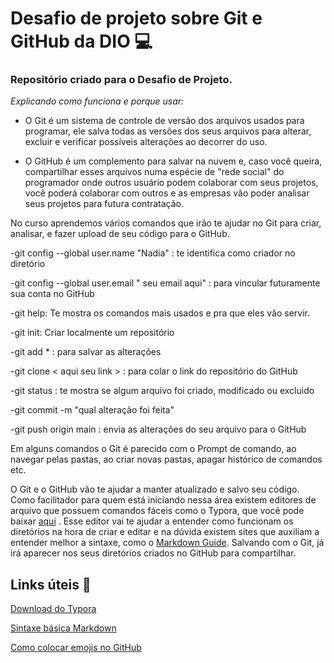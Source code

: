 #  Desafio de projeto sobre Git e GitHub da DIO :computer:

### Repositório criado para o Desafio de Projeto.

_Explicando como funciona e porque usar:_

- O Git é um sistema de controle de versão dos arquivos usados para programar, ele salva todas as versões dos seus arquivos para alterar, excluir e verificar possíveis alterações ao decorrer do uso.

- O GitHub é um complemento para salvar na nuvem e, caso você queira, compartilhar esses arquivos numa espécie de "rede social" do programador onde outros usuário podem colaborar com seus projetos, você poderá colaborar com outros e as empresas vão poder analisar seus projetos para futura contratação.

No curso aprendemos vários comandos que irão te ajudar no Git para criar, analisar, e fazer upload de seu código para o GitHub.

-git config --global user.name "Nadia" : te identifica como criador no diretório

-git config --global user.email " seu email aqui" : para vincular futuramente sua conta no GitHub

-git help: Te mostra os comandos mais usados e pra que eles vão servir.

-git init: Criar localmente um repositório 

-git add * : para salvar as alterações 

-git clone < aqui seu link > : para colar o link do repositório do GitHub

-git status : te mostra se algum arquivo foi criado, modificado ou excluido

-git commit -m "qual alteração foi feita"

-git push origin main : envia as alterações do seu arquivo para o GitHub

Em alguns comandos o Git é parecido com o Prompt de comando, ao navegar pelas pastas, ao criar novas pastas, apagar histórico de comandos etc. 

O Git e o GitHub vão te ajudar a manter atualizado e salvo seu código. Como facilitador para quem está iniciando nessa área existem editores de arquivo que possuem comandos fáceis como o Typora, que você pode baixar [aqui](https://typora.io/) . Esse editor vai te ajudar a entender como funcionam os diretórios na hora de criar e editar e na dúvida existem sites que auxiliam a entender melhor a sintaxe, como o [Markdown Guide](https://www.markdownguide.org/basic-syntax/). Salvando com o Git, já irá aparecer nos seus diretórios criados no GitHub para compartilhar.

## Links úteis :mag_right:

[Download do Typora](https://typora.io/) 

[Sintaxe básica Markdown](https://www.markdownguide.org/extended-syntax/)

[Como colocar emojis no GitHub](https://emojipedia.org/github/)

